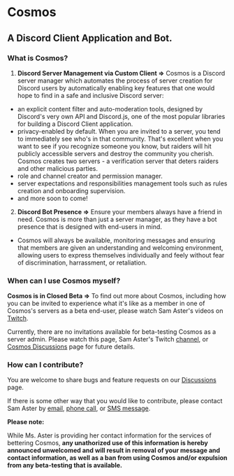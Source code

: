 # Cosmos
## A Discord Client Application and Bot.

### What is Cosmos?
 1) **Discord Server Management via Custom Client =>** Cosmos is a Discord server manager which automates the process of server creation for Discord users by automatically enabling key features that one would hope to find in a safe and inclusive Discord server:
 - an explicit content filter and auto-moderation tools,  designed by Discord's very own API and Discord.js, one of the most popular libraries for building a Discord Client application.
 - privacy-enabled by default. When you are invited to a server, you tend to immediately see who's in that community. That's excellent when you want to see if you recognize someone you know, but raiders will hit publicly accessible servers and destroy the community you cherish. Cosmos creates two servers - a verification server that deters raiders and other malicious parties.
- role and channel creator and permission manager.
- server expectations and responsibilities management tools such as rules creation and onboarding supervision.
- and more soon to come!
2) **Discord Bot Presence =>** Ensure your members always have a friend in need. Cosmos is more than just a server manager, as they have a bot presence that is designed with end-users in mind.
 - Cosmos will always be available, monitoring messages and ensuring that members are given an understanding and welcoming environment, allowing users to express themselves individually and feely without fear of discrimination, harrassment, or retaliation.
### When can I use Cosmos myself?

**Cosmos is in Closed Beta =>** To find out more about Cosmos, including how you can be invited to experience what it's like as a member in one of Cosmos's servers as a beta end-user, please watch Sam Aster's videos on [Twitch](https://twitch.tv/sam_aster_).

Currently, there are no invitations available for beta-testing Cosmos as a server admin. Please watch this page, Sam Aster's Twitch [channel](https://twitch.tv/sam_aster_), or [Cosmos Discussions](https://github.com/Mirus-Initiative/Cosmos/discussions/1) page for  future details.

### How can I contribute?

You are welcome to share bugs and feature requests on our [Discussions](https://github.com/Mirus-Initiative/Cosmos/discussions/1) page.

If there is some other way that you would like to contribute, please contact Sam Aster by [email](mailto:hempster.og@gmail.com),   [phone call](tel:+1-719-695-0179), or [SMS message](sms:+1-719-695-0179).

 **Please note:**

 While Ms. Aster is providing her contact information for the services of bettering Cosmos, **any unathorized use of this information is hereby announced unwelcomed and will result in removal of your message and contact information, as well as a ban from using Cosmos and/or expulsion from any beta-testing that is available.**

